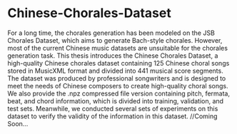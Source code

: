 # Chinese-Chorales-Dataset
For a long time, the chorales generation has been modeled on the JSB Chorales Dataset, which aims to generate Bach-style chorales. However, most of the current Chinese music datasets are unsuitable for the chorales generation task. This thesis introduces the Chinese Chorales Dataset, a high-quality Chinese chorales dataset containing 125 Chinese choral songs stored in MusicXML format and divided into 441 musical score segments. The dataset was produced by professional songwriters and is designed to meet the needs of Chinese composers to create high-quality choral songs. We also provide the .npz compressed file version containing pitch, fermata, beat, and chord information, which is divided into training, validation, and test sets. Meanwhile, we conducted several sets of experiments on this dataset to verify the validity of the information in this dataset.
//Coming Soon...

